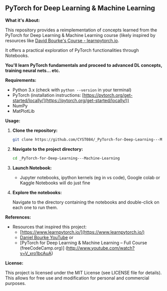 ## PyTorch for Deep Learning & Machine Learning

**What it's About:**

This repository provides a reimplementation of concepts learned from the PyTorch for Deep Learning & Machine Learning course (likely inspired by resources like [David Bourke's 
 Course - learnpytorch.io](https://www.learnpytorch.io/). 

It offers a practical exploration of PyTorch functionalities through Notebooks.

**You'll learn PyTorch fundamentals and proceed to advanced DL concepts, training neural nets... etc.**

**Requirements:**

- Python 3.x (check with `python --version` in your terminal)
- PyTorch (installation instructions: [https://pytorch.org/get-started/locally/](https://pytorch.org/get-started/locally/))
- NumPy
- MatPlotLib

**Usage:**

1. **Clone the repository:**

   ```bash
   git clone https://github.com/CYST084/_PyTorch-for-Deep-Learning---Machine-Learning.git
   ```

2. **Navigate to the project directory:**

   ```bash
   cd _PyTorch-for-Deep-Learning---Machine-Learning
   ```

3. **Launch Notebook:**
   - Jupyter notebooks, ipython kernels (eg in vs code), Google colab or Kaggle Notebooks will do just fine

5. **Explore the notebooks:**

   Navigate to the directory containing the notebooks and double-click on each one to run them.

**References:**

- Resources that inspired this project:
    - [https://www.learnpytorch.io/](https://www.learnpytorch.io/)
    - [Daniel Bourke YouTube](https://youtu.be/Z_ikDlimN6A) or
    - [PyTorch for Deep Learning & Machine Learning – Full Course (freeCodeCamp.org)] (http://www.youtube.com/watch?v=V_xro1bcAuA)

**License:**

This project is licensed under the MIT License (see LICENSE file for details). This allows for free use and modification for personal and commercial purposes.
